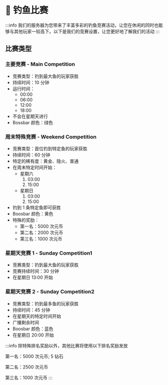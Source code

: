# 🏁 钓鱼比赛

:::info
我们的服务器为您带来了丰富多彩的钓鱼竞赛活动，让您在休闲的同时也能够与其他玩家一较高下。以下是我们的竞赛设置，让您更好地了解我们的活动
:::

## 比赛类型

### 主要竞赛 - Main Competition

* 竞赛类型：钓到最大鱼的玩家获胜
* 持续时间：10 分钟
* 运行时间：
  * 00:00
  * 06:00
  * 12:00
  * 18:00
* 不会在星期天进行
* Bossbar 颜色：绿色

### 周末特殊竞赛 - Weekend Competition

* 竞赛类型：首位钓到特定鱼的玩家获胜
* 持续时间：60 分钟
* 特定的稀有度：黄金、隐火、普通
* 在周末特定时间开始：
  * 星期六
    1. 03:00
    2. 15:00
  * 星期日
    1. 03:00
    2. 15:00
* 钓到 1 条特定鱼即可获胜
* Boosbar 颜色：黄色
* 特殊的奖励：
  * 第一名：5000 次元币
  * 第二名：2000 次元币
  * 第三名：1000 次元币

### 星期天竞赛 1 - Sunday Competition1

* 竞赛类型：钓到最大鱼的玩家获胜
* 竞赛持续时间：30 分钟
* 在星期日 13:00 开始

### 星期天竞赛 2 - Sunday Competition2

* 竞赛类型：钓到最多鱼的玩家获胜
* 持续时间：45 分钟
* 在星期天的特定时间开始
* 广播剩余时间
* Boosbar 颜色：蓝色
* 在星期日 20:00 开始



:::info
除特殊排名奖励以外，其他比赛将使用以下排名奖励发放

第一名：5000 次元币; 5 钻石

第二名：2500 次元币

第三名：1000 次元币
:::
